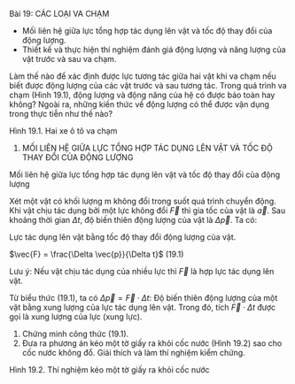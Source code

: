 Bài 19: CÁC LOẠI VA CHẠM

- Mối liên hệ giữa lực tổng hợp tác dụng lên vật và tốc độ thay đổi của động lượng.
- Thiết kế và thực hiện thí nghiệm đánh giá động lượng và năng lượng của vật trước và sau va chạm.

Làm thế nào để xác định được lực tương tác giữa hai vật khi va chạm nếu biết được động lượng của các vật trước và sau tương tác. Trong quá trình va chạm (Hình 19.1), động lượng và động năng của hệ có được bảo toàn hay không? Ngoài ra, những kiến thức về động lượng có thể được vận dụng trong thực tiễn như thế nào?

Hình 19.1. Hai xe ô tô va chạm

1. MỐI LIÊN HỆ GIỮA LỰC TỔNG HỢP TÁC DỤNG LÊN VẬT VÀ TỐC ĐỘ THAY ĐỔI CỦA ĐỘNG LƯỢNG

Mối liên hệ giữa lực tổng hợp tác dụng lên vật và tốc độ thay đổi của động lượng

Xét một vật có khối lượng m không đổi trong suốt quá trình chuyển động. Khi vật chịu tác dụng bởi một lực không đổi $\vec{F}$ thì gia tốc của vật là $\vec{a}$. Sau khoảng thời gian $\Delta t$, độ biến thiên động lượng của vật là $\Delta \vec{p}$. Ta có:

Lực tác dụng lên vật bằng tốc độ thay đổi động lượng của vật.

$\vec{F} = \frac{\Delta \vec{p}}{\Delta t}$ (19.1)

Lưu ý: Nếu vật chịu tác dụng của nhiều lực thì $\vec{F}$ là hợp lực tác dụng lên vật.

Từ biểu thức (19.1), ta có $\Delta \vec{p} = \vec{F} \cdot \Delta t$: Độ biến thiên động lượng của một vật bằng xung lượng của lực tác dụng lên vật. Trong đó, tích $\vec{F} \cdot \Delta t$ được gọi là xung lượng của lực (xung lực).

1. Chứng minh công thức (19.1).
2. Đưa ra phương án kéo một tờ giấy ra khỏi cốc nước (Hình 19.2) sao cho cốc nước không đổ. Giải thích và làm thí nghiệm kiểm chứng.

Hình 19.2. Thí nghiệm kéo một tờ giấy ra khỏi cốc nước